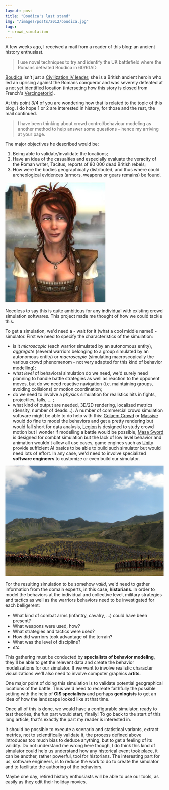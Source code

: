 ```yaml
---
layout: post
title: "Boudica's last stand"
img: "/images/posts/2012/boudica.jpg"
tags:
 - crowd_simulation
---
```


A few weeks ago, I received a mail from a reader of this blog: an ancient history enthusiast. 

> I use novel techniques to try and identify the UK battlefield where the Romans defeated Boudica in 60/61AD. 

[Boudica](http://en.wikipedia.org/wiki/Boudica) isn't just a [Civilization IV leader](http://civilization.wikia.com/wiki/Boudica), she is a British ancient heroin who led an uprising against the Romans conqueror and was severely defeated at a not yet identified location (interseting how this story is closed from French's [Vercingetorix](http://en.wikipedia.org/wiki/Vercingetorix)). 

At this point 3/4 of you are wondering how that is related to the topic of this blog. I do hope 1 or 2 are interested in history, for those and the rest, the mail continued.

> I have been thinking about crowd control/behaviour modeling as another method to help answer some questions – hence my arriving at your page.

The major objectives he described would be:
1. Being able to validate/invalidate the locations;
2. Have an idea of the casualties and especially evaluate the veracity of the Roman writer, Tacitus, reports of 80 000 dead British rebels;
3. How were the bodies geographically distributed, and thus where could archeological evidences (armors, weapons or gears remains) be found.

![Boudica in Civilization IV](/images/posts/2012/boudica.jpg)

Needless to say this is quite ambitious for any individual with existing crowd simulation softwares. This project made me thought of how we could tackle this.

To get a simulation, we'd need a - wait for it (what a cool middle name!) - simulator. First we need to specify the characteristics of the simulation:
- is it *microscopic* (each warrior simulated by an autonomous entity), *aggregate* (several warriors belonging to a group simulated by an autonomous entity) or *macroscopic* (simulating macroscopically the various crowd phenomenom - not very adapted for this kind of behavior modelling);
- what *level* of behavioral simulation do we need, we'd surely need planning to handle battle strategies as well as reaction to the opponent moves, but do we need reactive navigation (i.e. maintaining groups, avoiding collisions) or motion coordination;
- do we need to involve a *physics* simulation for realistics hits in fights, projectiles, falls, ... ;
- what kind of output are needed, 3D/2D rendering, localized metrics (density, number of deads...).
A number of commercial crowd simulation software might be able to do help with this: [Golaem Crowd](http://www.golaem.com/content/products/golaem-crowd/overview) or [Massive](http://www.massivesoftware.com/) would do fine to model the behaviors and get a pretty rendering but would fall short for data analysis, [Legion](http://www.legion.com/) is designed to study crowd motion but I wonder if modelling a battle would be possible, [Masa Sword](http://www.masagroup.net/products/masa-sword.html) is designed for combat simulation but the lack of low level behavior and animation wouldn't allow all use cases, game engines such as [Unity](http://unity3d.com/) provide sufficient AI basics to be able to build such simulator but would need lots of effort. In any case, we'd need to involve specialized **software engineers** to customize or even build our simulator. 

![A rendition of Alesia's battle with Golaem Crowd](/images/posts/2011/alesia.jpeg)

For the resulting simulation to be somehow *valid*, we'd need to gather information from the domain experts, in this case, **historians**. In order to model the behaviors at the individual and collective level, military strategies and tactics as well as the warriors behaviors need to be investigated for each belligerent:
- What kind of combat arms (infantry, cavalry, ...) could have been present?
- What weapons were used, how? 
- What strategies and tactics were used? 
- How did warriors took advantage of the terrain? 
- What was the level of discipline? 
- *etc*.
 
This gathering must be conducted by **specialists of behavior modeling**, they'll be able to get the relevent data and create the behavior modelizations for our simulator. If we want to involve realistic character visualizations we'll also need to involve computer graphics **artits**.

One major point of doing this simulation is to validate potential geographical locations of the battle. Thus we'd need to recreate faithfully the possible setting with the help of **GIS specialists** and perhaps **geologists** to get an idea of how the landscape looked like at that time.

Once all of this is done, we would have a configurable simulator, ready to test theories, the fun part would start, finally! To go back to the start of this long article, that's exactly the part my reader is interested in. 

It should be possible to execute a scenario and statistical variants, extract metrics, not to scientifically validate it, the process defined above introduces too much bias to deduce anything, but to get a feeling of its validity. Do not understand me wrong here though, I do think this kind of simulator could help us understand how any historical event took place, it can be another, rather powerful, tool for historians. The interesting part for us, software engineers, is to reduce the work to do to create the simulator and to facilitate the authoring of the behaviors. 

Maybe one day, retired history enthusiasts will be able to use our tools, as easily as they edit their holiday movies.